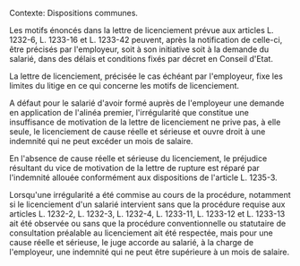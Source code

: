 Contexte: Dispositions communes.

Les motifs énoncés dans la lettre de licenciement prévue aux articles L. 1232-6, L. 1233-16 et L. 1233-42 peuvent, après la notification de celle-ci, être précisés par l'employeur, soit à son initiative soit à la demande du salarié, dans des délais et conditions fixés par décret en Conseil d'Etat.

La lettre de licenciement, précisée le cas échéant par l'employeur, fixe les limites du litige en ce qui concerne les motifs de licenciement.

A défaut pour le salarié d'avoir formé auprès de l'employeur une demande en application de l'alinéa premier, l'irrégularité que constitue une insuffisance de motivation de la lettre de licenciement ne prive pas, à elle seule, le licenciement de cause réelle et sérieuse et ouvre droit à une indemnité qui ne peut excéder un mois de salaire.

En l'absence de cause réelle et sérieuse du licenciement, le préjudice résultant du vice de motivation de la lettre de rupture est réparé par l'indemnité allouée conformément aux dispositions de l'article L. 1235-3.

Lorsqu'une irrégularité a été commise au cours de la procédure, notamment si le licenciement d'un salarié intervient sans que la procédure requise aux articles L. 1232-2, L. 1232-3, L. 1232-4, L. 1233-11, L. 1233-12 et L. 1233-13 ait été observée ou sans que la procédure conventionnelle ou statutaire de consultation préalable au licenciement ait été respectée, mais pour une cause réelle et sérieuse, le juge accorde au salarié, à la charge de l'employeur, une indemnité qui ne peut être supérieure à un mois de salaire.